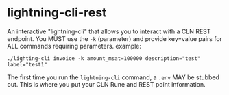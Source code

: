 # lightning-cli-rest

An interactive "lightning-cli" that allows you to interact with a CLN REST endpoint. You MUST use the `-k` (parameter) and provide key=value pairs for ALL commands requiring parameters. example:

```
./lighting-cli invoice -k amount_msat=100000 description="test" label="test1"
```

The first time you run the `lightning-cli` command, a `.env` MAY be stubbed out. This is where you put your CLN Rune and REST point information.